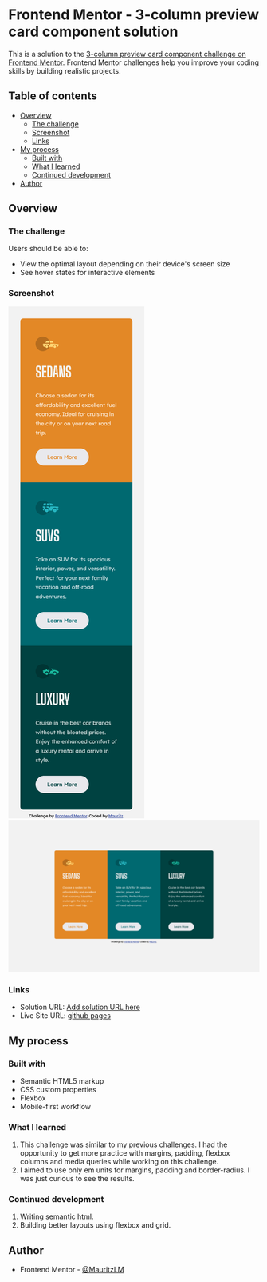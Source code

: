 # Frontend Mentor - 3-column preview card component solution

This is a solution to the [3-column preview card component challenge on Frontend Mentor](https://www.frontendmentor.io/challenges/3column-preview-card-component-pH92eAR2-). Frontend Mentor challenges help you improve your coding skills by building realistic projects. 

## Table of contents

- [Overview](#overview)
  - [The challenge](#the-challenge)
  - [Screenshot](#screenshot)
  - [Links](#links)
- [My process](#my-process)
  - [Built with](#built-with)
  - [What I learned](#what-i-learned)
  - [Continued development](#continued-development)
- [Author](#author)

## Overview

### The challenge

Users should be able to:

- View the optimal layout depending on their device's screen size
- See hover states for interactive elements

### Screenshot

![mobile](./images/mobile-screenshot.png)
![desktop](./images/desktop-screenshot.png)

### Links

- Solution URL: [Add solution URL here](https://your-solution-url.com)
- Live Site URL: [github pages](https://mauritzlm.github.io/3-column-preview-card/)

## My process

### Built with

- Semantic HTML5 markup
- CSS custom properties
- Flexbox
- Mobile-first workflow

### What I learned

 1. This challenge was similar to my previous challenges. I had the opportunity to get more practice with margins, padding, flexbox columns and media queries while working on this challenge.
 2. I aimed to use only em units for margins, padding and border-radius. I was just curious to see the results.

### Continued development
 
1. Writing semantic html.
2. Building better layouts using flexbox and grid.  

## Author

- Frontend Mentor - [@MauritzLM](https://www.frontendmentor.io/profile/MauritzLM)


